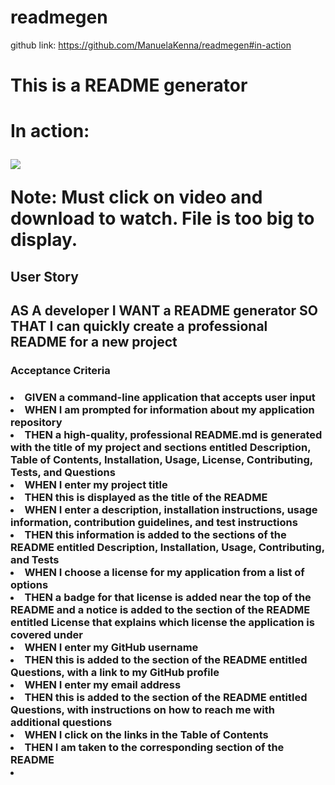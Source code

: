 # readmegen

github link: https://github.com/ManuelaKenna/readmegen#in-action


<h1>This is a README generator<h1>

In action:

<img src= assets\video.webm >

Note: Must click on video and download to watch. File is too big to display.

<h2> User Story <h2>

AS A developer
I WANT a README generator
SO THAT I can quickly create a professional README for a new project

<h3> Acceptance Criteria <h3>

<li>GIVEN a command-line application that accepts user input
<li>WHEN I am prompted for information about my application repository
<li>THEN a high-quality, professional README.md is generated with the title of my project and sections  entitled Description, Table of Contents, Installation, Usage, License, Contributing, Tests, and Questions
<li>WHEN I enter my project title
<li>THEN this is displayed as the title of the README
<li>WHEN I enter a description, installation instructions, usage information, contribution guidelines, and test instructions
<li>THEN this information is added to the sections of the README entitled Description, Installation, Usage, Contributing, and Tests
<li>WHEN I choose a license for my application from a list of options
<li>THEN a badge for that license is added near the top of the README and a notice is added to the section of the README entitled License that explains which license the application is covered under
<li>WHEN I enter my GitHub username
<li>THEN this is added to the section of the README entitled Questions, with a link to my GitHub profile
<li>WHEN I enter my email address
<li>THEN this is added to the section of the README entitled Questions, with instructions on how to reach me with additional questions
<li>WHEN I click on the links in the Table of Contents
<li>THEN I am taken to the corresponding section of the README<li>


